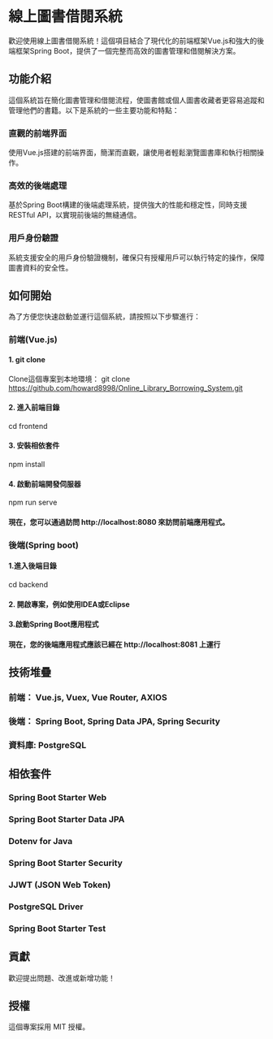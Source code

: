 # 線上圖書借閱系統

歡迎使用線上圖書借閱系統！這個項目結合了現代化的前端框架Vue.js和強大的後端框架Spring Boot，提供了一個完整而高效的圖書管理和借閱解決方案。

## 功能介紹

這個系統旨在簡化圖書管理和借閱流程，使圖書館或個人圖書收藏者更容易追蹤和管理他們的書籍。以下是系統的一些主要功能和特點：

### 直觀的前端界面

使用Vue.js搭建的前端界面，簡潔而直觀，讓使用者輕鬆瀏覽圖書庫和執行相關操作。

### 高效的後端處理

基於Spring Boot構建的後端處理系統，提供強大的性能和穩定性，同時支援RESTful API，以實現前後端的無縫通信。

### 用戶身份驗證

系統支援安全的用戶身份驗證機制，確保只有授權用戶可以執行特定的操作，保障圖書資料的安全性。

## 如何開始

為了方便您快速啟動並運行這個系統，請按照以下步驟進行：

### 前端(Vue.js)

#### 1. git clone

Clone這個專案到本地環境：
git clone https://github.com/howard8998/Online_Library_Borrowing_System.git

#### 2. 進入前端目錄

cd frontend

#### 3. 安裝相依套件

npm install

#### 4. 啟動前端開發伺服器

npm run serve

#### 現在，您可以通過訪問 http://localhost:8080 來訪問前端應用程式。

### 後端(Spring boot)

#### 1.進入後端目錄

cd backend

#### 2. 開啟專案，例如使用IDEA或Eclipse

#### 3.啟動Spring Boot應用程式

#### 現在，您的後端應用程式應該已經在 http://localhost:8081 上運行

## 技術堆疊

### 前端： Vue.js, Vuex, Vue Router, AXIOS

### 後端： Spring Boot, Spring Data JPA, Spring Security

### 資料庫: PostgreSQL

## 相依套件

### Spring Boot Starter Web

### Spring Boot Starter Data JPA

### Dotenv for Java

### Spring Boot Starter Security

### JJWT (JSON Web Token)

### PostgreSQL Driver

### Spring Boot Starter Test

## 貢獻

歡迎提出問題、改進或新增功能！

## 授權

這個專案採用 MIT 授權。

